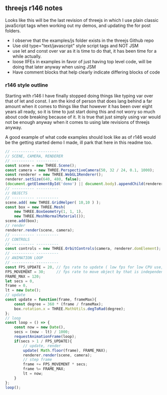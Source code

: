## threejs r146 notes

Looks like this will be the last revision of threejs in which I use plain classic javaScript tags when working out my demos, and updating the for post folders.

* I observe that the examples/js folder exists in the threejs Github repo
* Use old type="text/javascript" style script tags and NOT JSM
* use let and const over var as it is time to do that, it has been time for a while actually.
* loose IIFEs in examples in favor of just having top level code, will be doing that later anyway when using JSM
* Have comment blocks that help clearly indicate differing blocks of code

### r146 style outline

Starting with r146 I have finally stopped doing things like typing var over that of let and const. I am the kind of person that does lang behind a far amount when it comes to things like that however it has been over eight years all ready, so it is time to just start doing this and not worry so much about code breaking because of it. It is true that just simply using var would not be enough anyway when it comes to using late revisions of threejs anyway.

A good example of what code examples should look like as of r146 would be the getting started demo I made, ill park that here in this readme too.

```js
// ---------- ----------
// SCENE, CAMERA, RENDERER
// ---------- ----------
const scene = new THREE.Scene();
const camera = new THREE.PerspectiveCamera(50, 32 / 24, 0.1, 1000);
const renderer = new THREE.WebGL1Renderer();
renderer.setSize(640, 480, false);
(document.getElementById('demo') || document.body).appendChild(renderer.domElement);
// ---------- ----------
// OBJECTS
// ---------- ----------
scene.add( new THREE.GridHelper( 10,10 ) );
const box = new THREE.Mesh(
    new THREE.BoxGeometry(1, 1, 1),
    new THREE.MeshNormalMaterial());
scene.add(box);
// render
renderer.render(scene, camera);
// ---------- ----------
// CONTROLS
// ---------- ----------
const controls = new THREE.OrbitControls(camera, renderer.domElement);
// ---------- ----------
// ANIMATION LOOP
// ---------- ----------
const FPS_UPDATE = 20, // fps rate to update ( low fps for low CPU use, but choppy video )
FPS_MOVEMENT = 30;     // fps rate to move object by that is independent of frame update rate
FRAME_MAX = 120;
let secs = 0,
frame = 0,
lt = new Date();
// update
const update = function(frame, frameMax){
    const degree = 360 * (frame / frameMax);
    box.rotation.x = THREE.MathUtils.degToRad(degree);
};
// loop
const loop = () => {
    const now = new Date(),
    secs = (now - lt) / 1000;
    requestAnimationFrame(loop);
    if(secs > 1 / FPS_UPDATE){
        // update, render
        update( Math.floor(frame), FRAME_MAX);
        renderer.render(scene, camera);
        // step frame
        frame += FPS_MOVEMENT * secs;
        frame %= FRAME_MAX;
        lt = now;
    }
};
loop();
```